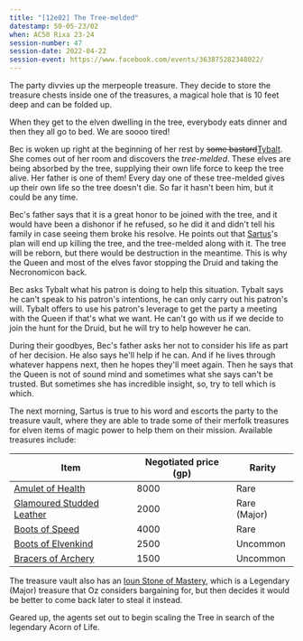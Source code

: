 ```yaml
---
title: "[12e02] The Tree-melded"
datestamp: 50-05-23/02
when: AC50 Rixa 23-24
session-number: 47
session-date: 2022-04-22
session-event: https://www.facebook.com/events/363875282348022/
---
```


The party divvies up the merpeople treasure. They decide to store the treasure chests inside one of the treasures, a magical hole that is 10 feet deep and can be folded up.

When they get to the elven dwelling in the tree, everybody eats dinner and then they all go to bed. We are soooo tired!

Bec is woken up right at the beginning of her rest by ~~some bastard~~[Tybalt](../dossiers/tybalt). She comes out of her room and discovers the *tree-melded*. These elves are being absorbed by the tree, supplying their own life force to keep the tree alive. Her father is one of them! Every day one of these tree-melded gives up their own life so the tree doesn't die. So far it hasn't been him, but it could be any time.

Bec's father says that it is a great honor to be joined with the tree, and it would have been a dishonor if he refused, so he did it and didn't tell his family in case seeing them broke his resolve. He points out that [Sartus](../dossiers/sartus-morningdew)'s plan will end up killing the tree, and the tree-melded along with it. The tree will be reborn, but there would be destruction in the meantime. This is why the Queen and most of the elves favor stopping the Druid and taking the Necronomicon back.

Bec asks Tybalt what his patron is doing to help this situation. Tybalt says he can't speak to his patron's intentions, he can only carry out his patron's will. Tybalt offers to use his patron's leverage to get the party a meeting with the Queen if that's what we want. He can't go with us if we decide to join the hunt for the Druid, but he will try to help however he can.

During their goodbyes, Bec's father asks her not to consider his life as part of her decision. He also says he'll help if he can. And if he lives through whatever happens next, then he hopes they'll meet again. Then he says that the Queen is not of sound mind and sometimes what she says can't be trusted. But sometimes she has incredible insight, so, try to tell which is which.

The next morning, Sartus is true to his word and escorts the party to the treasure vault, where they are able to trade some of their merfolk treasures for elven items of magic power to help them on their mission. Available treasures include:

Item | Negotiated price (gp) | Rarity
-- | -- | --
[Amulet of Health](https://www.dndbeyond.com/magic-items/4568-amulet-of-health) | 8000 | Rare
[Glamoured Studded Leather](https://www.dndbeyond.com/magic-items/4645-glamoured-studded-leather) | 2000 | Rare (Major)
[Boots of Speed](https://www.dndbeyond.com/magic-items/4589-boots-of-speed) | 4000 | Rare
[Boots of Elvenkind](https://www.dndbeyond.com/magic-items/4587-boots-of-elvenkind) | 2500 | Uncommon
[Bracers of Archery](https://www.dndbeyond.com/magic-items/4593-bracers-of-archery) | 1500 | Uncommon

The treasure vault also has an [Ioun Stone of Mastery](https://www.dndbeyond.com/magic-items/4938-ioun-stone-of-mastery), which is a Legendary (Major) treasure that Oz considers bargaining for, but then decides it would be better to come back later to steal it instead.

Geared up, the agents set out to begin scaling the Tree in search of the legendary Acorn of Life.
